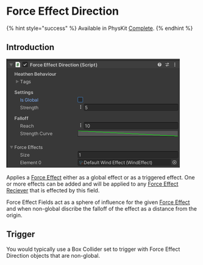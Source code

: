 # Force Effect Direction

{% hint style="success" %}
Available in PhysKit [Complete](https://prf.hn/l/rpoyznk).
{% endhint %}

## Introduction

![](<../../../../.gitbook/assets/image (156).png>)

Applies a [Force Effect](../../objects/force-effect/) either as a global effect or as a triggered effect. One or more effects can be added and will be applied to any [Force Effect Reciever](../force-effect-reciever.md) that is effected by this field.

Force Effect Fields act as a sphere of influence for the given [Force Effect](../../objects/force-effect/) and when non-global discribe the falloff of the effect as a distance from the origin.

## Trigger

You would typically use a Box Collider set to trigger with Force Effect Direction objects that are non-global.

